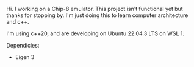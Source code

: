 Hi. I working on a Chip-8 emulator. This project isn't functional yet but thanks for stopping by. I'm just doing this to learn computer architecture and c++.

I'm using c++20, and are developing on Ubuntu 22.04.3 LTS on WSL 1.

Dependicies:
- Eigen 3
